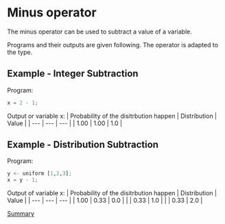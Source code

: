 # Minus operator

The minus operator can be used to subtract a value of a variable.

Programs and their outputs are given following. The operator is adapted to the type.

## Example - Integer Subtraction

Program:
```python
x = 2 - 1;
```

Output or variable x:
| Probability of the disitrbution happen | Distribution | Value | 
| --- | --- | --- |
| 1.00 | 1.00 | 1.0 |

## Example - Distribution Subtraction

Program:
```python
y <- uniform [1,2,3];
x = y - 1;
```

Output of variable x:
| Probability of the disitrbution happen | Distribution | Value | 
| --- | --- | --- |
| 1.00 | 0.33 | 0.0 |
| | 0.33 | 1.0 |
| | 0.33 | 2.0 |

[Summary](https://github.com/gleisonsdm/Kuifje-Documentation)
